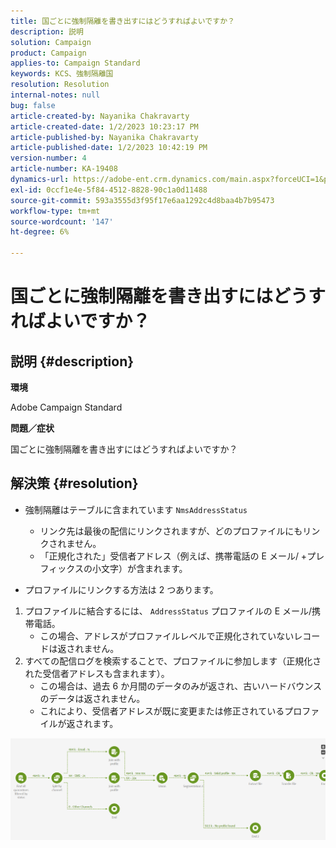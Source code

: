 ```yaml
---
title: 国ごとに強制隔離を書き出すにはどうすればよいですか？
description: 説明
solution: Campaign
product: Campaign
applies-to: Campaign Standard
keywords: KCS、強制隔離国
resolution: Resolution
internal-notes: null
bug: false
article-created-by: Nayanika Chakravarty
article-created-date: 1/2/2023 10:23:17 PM
article-published-by: Nayanika Chakravarty
article-published-date: 1/2/2023 10:42:19 PM
version-number: 4
article-number: KA-19408
dynamics-url: https://adobe-ent.crm.dynamics.com/main.aspx?forceUCI=1&pagetype=entityrecord&etn=knowledgearticle&id=94c3250c-ec8a-ed11-81ac-6045bd006c82
exl-id: 0ccf1e4e-5f84-4512-8828-90c1a0d11488
source-git-commit: 593a3555d3f95f17e6aa1292c4d8baa4b7b95473
workflow-type: tm+mt
source-wordcount: '147'
ht-degree: 6%

---
```


# 国ごとに強制隔離を書き出すにはどうすればよいですか？

## 説明 {#description}


<b>環境</b>

Adobe Campaign Standard

<b>問題／症状</b>

国ごとに強制隔離を書き出すにはどうすればよいですか？


## 解決策 {#resolution}


- 強制隔離はテーブルに含まれています `NmsAddressStatus`
   - リンク先は最後の配信にリンクされますが、どのプロファイルにもリンクされません。
   - 「正規化された」受信者アドレス（例えば、携帯電話の E メール/ +プレフィックスの小文字）が含まれます。


- プロファイルにリンクする方法は 2 つあります。


1. プロファイルに結合するには、 `AddressStatus` プロファイルの E メール/携帯電話。
   - この場合、アドレスがプロファイルレベルで正規化されていないレコードは返されません。
2. すべての配信ログを検索することで、プロファイルに参加します（正規化された受信者アドレスも含まれます）。
   - この場合は、過去 6 か月間のデータのみが返され、古いハードバウンスのデータは返されません。
   - これにより、受信者アドレスが既に変更または修正されているプロファイルが返されます。


![](assets/9aa27d94-2bce-ec11-a7b5-0022480a8e40.png)
